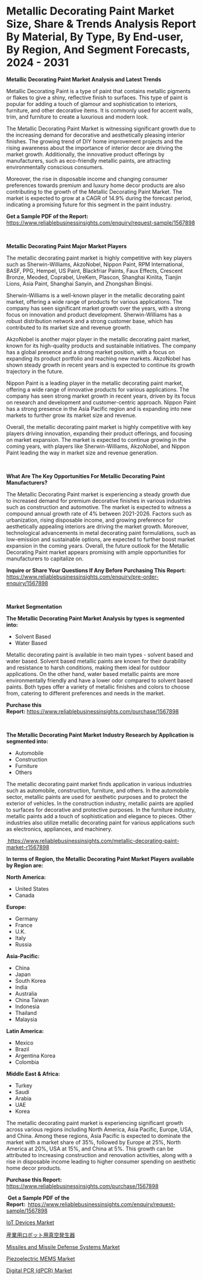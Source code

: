 <p><h1>Metallic Decorating Paint Market Size, Share & Trends Analysis Report By Material, By Type, By End-user, By Region, And Segment Forecasts, 2024 - 2031</h1></p><p><strong>Metallic Decorating Paint Market Analysis and Latest Trends</strong></p>
<p><p>Metallic Decorating Paint is a type of paint that contains metallic pigments or flakes to give a shiny, reflective finish to surfaces. This type of paint is popular for adding a touch of glamour and sophistication to interiors, furniture, and other decorative items. It is commonly used for accent walls, trim, and furniture to create a luxurious and modern look.</p><p>The Metallic Decorating Paint Market is witnessing significant growth due to the increasing demand for decorative and aesthetically pleasing interior finishes. The growing trend of DIY home improvement projects and the rising awareness about the importance of interior decor are driving the market growth. Additionally, the innovative product offerings by manufacturers, such as eco-friendly metallic paints, are attracting environmentally conscious consumers.</p><p>Moreover, the rise in disposable income and changing consumer preferences towards premium and luxury home decor products are also contributing to the growth of the Metallic Decorating Paint Market. The market is expected to grow at a CAGR of 14.9% during the forecast period, indicating a promising future for this segment in the paint industry.</p></p>
<p><strong>Get a Sample PDF of the Report:&nbsp;</strong> <a href="https://www.reliablebusinessinsights.com/enquiry/request-sample/1567898">https://www.reliablebusinessinsights.com/enquiry/request-sample/1567898</a></p>
<p>&nbsp;</p>
<p><strong>Metallic Decorating Paint Major Market Players</strong></p>
<p><p>The metallic decorating paint market is highly competitive with key players such as Sherwin-Williams, AkzoNobel, Nippon Paint, RPM International, BASF, PPG, Hempel, US Paint, Blackfriar Paints, Faux Effects, Crescent Bronze, Meoded, Coprabel, UreKem, Plascon, Shanghai Kinlita, Tianjin Lions, Asia Paint, Shanghai Sanyin, and Zhongshan Binqisi.</p><p>Sherwin-Williams is a well-known player in the metallic decorating paint market, offering a wide range of products for various applications. The company has seen significant market growth over the years, with a strong focus on innovation and product development. Sherwin-Williams has a robust distribution network and a strong customer base, which has contributed to its market size and revenue growth.</p><p>AkzoNobel is another major player in the metallic decorating paint market, known for its high-quality products and sustainable initiatives. The company has a global presence and a strong market position, with a focus on expanding its product portfolio and reaching new markets. AkzoNobel has shown steady growth in recent years and is expected to continue its growth trajectory in the future.</p><p>Nippon Paint is a leading player in the metallic decorating paint market, offering a wide range of innovative products for various applications. The company has seen strong market growth in recent years, driven by its focus on research and development and customer-centric approach. Nippon Paint has a strong presence in the Asia Pacific region and is expanding into new markets to further grow its market size and revenue.</p><p>Overall, the metallic decorating paint market is highly competitive with key players driving innovation, expanding their product offerings, and focusing on market expansion. The market is expected to continue growing in the coming years, with players like Sherwin-Williams, AkzoNobel, and Nippon Paint leading the way in market size and revenue generation.</p></p>
<p>&nbsp;</p>
<p><strong>What Are The Key Opportunities For Metallic Decorating Paint Manufacturers?</strong></p>
<p><p>The Metallic Decorating Paint market is experiencing a steady growth due to increased demand for premium decorative finishes in various industries such as construction and automotive. The market is expected to witness a compound annual growth rate of 4% between 2021-2026. Factors such as urbanization, rising disposable income, and growing preference for aesthetically appealing interiors are driving the market growth. Moreover, technological advancements in metal decorating paint formulations, such as low-emission and sustainable options, are expected to further boost market expansion in the coming years. Overall, the future outlook for the Metallic Decorating Paint market appears promising with ample opportunities for manufacturers to capitalize on.</p></p>
<p><strong>Inquire or Share Your Questions If Any Before Purchasing This Report:</strong> <a href="https://www.reliablebusinessinsights.com/enquiry/pre-order-enquiry/1567898">https://www.reliablebusinessinsights.com/enquiry/pre-order-enquiry/1567898</a></p>
<p>&nbsp;</p>
<p><strong>Market Segmentation</strong></p>
<p><strong>The Metallic Decorating Paint Market Analysis by types is segmented into:</strong></p>
<p><ul><li>Solvent Based</li><li>Water Based</li></ul></p>
<p><p>Metallic decorating paint is available in two main types - solvent based and water based. Solvent based metallic paints are known for their durability and resistance to harsh conditions, making them ideal for outdoor applications. On the other hand, water based metallic paints are more environmentally friendly and have a lower odor compared to solvent based paints. Both types offer a variety of metallic finishes and colors to choose from, catering to different preferences and needs in the market.</p></p>
<p><strong>Purchase this Report:&nbsp;</strong><a href="https://www.reliablebusinessinsights.com/purchase/1567898">https://www.reliablebusinessinsights.com/purchase/1567898</a></p>
<p>&nbsp;</p>
<p><strong>The Metallic Decorating Paint Market Industry Research by Application is segmented into:</strong></p>
<p><ul><li>Automobile</li><li>Construction</li><li>Furniture</li><li>Others</li></ul></p>
<p><p>The metallic decorating paint market finds application in various industries such as automobile, construction, furniture, and others. In the automobile sector, metallic paints are used for aesthetic purposes and to protect the exterior of vehicles. In the construction industry, metallic paints are applied to surfaces for decorative and protective purposes. In the furniture industry, metallic paints add a touch of sophistication and elegance to pieces. Other industries also utilize metallic decorating paint for various applications such as electronics, appliances, and machinery.</p></p>
<p><a href="https://www.reliablebusinessinsights.com/metallic-decorating-paint-market-r1567898">&nbsp;https://www.reliablebusinessinsights.com/metallic-decorating-paint-market-r1567898</a></p>
<p><strong>In terms of Region, the Metallic Decorating Paint Market Players available by Region are:</strong></p>
<p>
    <p> <strong> North America: </strong>
        <ul>
            <li>United States</li>
            <li>Canada</li>
        </ul>
        </p> 
    <p> <strong> Europe: </strong>
        <ul>
            <li>Germany</li>
            <li>France</li>
            <li>U.K.</li>
            <li>Italy</li>
            <li>Russia</li>
        </ul>
        </p> 
    <p> <strong> Asia-Pacific: </strong>
        <ul>
            <li>China</li>
            <li>Japan</li>
            <li>South Korea</li>
            <li>India</li>
            <li>Australia</li>
            <li>China Taiwan</li>
            <li>Indonesia</li>
            <li>Thailand</li>
            <li>Malaysia</li>
        </ul>
        </p> 
    <p> <strong> Latin America: </strong>
        <ul>
            <li>Mexico</li>
            <li>Brazil</li>
            <li>Argentina Korea</li>
            <li>Colombia</li>
        </ul>
        </p> 
    <p> <strong> Middle East & Africa: </strong>
        <ul>
            <li>Turkey</li>
            <li>Saudi</li>
            <li>Arabia</li>
            <li>UAE</li>
            <li>Korea</li>
        </ul>
    </p>
    </p>
<p><p>The metallic decorating paint market is experiencing significant growth across various regions including North America, Asia Pacific, Europe, USA, and China. Among these regions, Asia Pacific is expected to dominate the market with a market share of 35%, followed by Europe at 25%, North America at 20%, USA at 15%, and China at 5%. This growth can be attributed to increasing construction and renovation activities, along with a rise in disposable income leading to higher consumer spending on aesthetic home decor products.</p></p>
<p><strong>Purchase this Report: </strong><a href="https://www.reliablebusinessinsights.com/purchase/1567898">https://www.reliablebusinessinsights.com/purchase/1567898</a></p>
<p>&nbsp;<strong>Get a Sample PDF of the Report:&nbsp;&nbsp;</strong><a href="https://www.reliablebusinessinsights.com/enquiry/request-sample/1567898">https://www.reliablebusinessinsights.com/enquiry/request-sample/1567898</a></p>
<p><strong></strong></p>
<p><p><a href="https://issuu.com/reportprime-2/docs/iot-devices-market-size-2030.pptx">IoT Devices Market</a></p><p><a href="https://github.com/zoetazuur/Market-Research-Report-List-1/blob/main/250001091443.md">産業用ロボット用真空発生器</a></p><p><a href="https://www.linkedin.com/pulse/missiles-missile-defense-systems-market-share-evolution-snxie">Missiles and Missile Defense Systems Market</a></p><p><a href="https://issuu.com/reportprime-2/docs/piezoelectric-mems-market-size-2030.pptx">Piezoelectric MEMS Market</a></p><p><a href="https://www.linkedin.com/pulse/digital-pcr-dpcr-market-trends-analysis-forecasted-period-h93ue">Digital PCR (dPCR) Market</a></p></p>